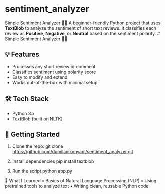 # sentiment_analyzer
Simple Sentiment Analyzer 🧠📝  A beginner-friendly Python project that uses **TextBlob** to analyze the sentiment of short text reviews. It classifies each review as **Positive**, **Negative**, or **Neutral** based on the sentiment polarity. # Simple Sentiment Analyzer 🧠📝

## 💡 Features
- Processes any short review or comment
- Classifies sentiment using polarity score
- Easy to modify and extend
- Works out-of-the-box with minimal setup

## 🛠️ Tech Stack
- Python 3.x
- TextBlob (built on NLTK)

## 🚀 Getting Started

1. Clone the repo:
git clone https://github.com/dumilanikonyani/sentiment_analyzer.git

2. Install dependencies
pip install textblob

3.  Run the script
python app.py

📘 What I Learned
	•	Basics of Natural Language Processing (NLP)
	•	Using pretrained tools to analyze text
	•	Writing clean, reusable Python code
